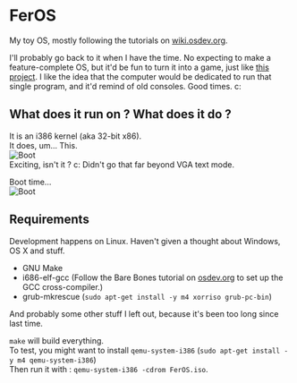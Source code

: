 # FerOS
My toy OS, mostly following the tutorials on [wiki.osdev.org](wiki.osdev.org).  
  
I'll probably go back to it when I have the time. No expecting to make a feature-complete OS, but it'd be fun to turn it into a game, just like [this project](https://github.com/Overv/MineAssemble). I like the idea that the computer would be dedicated to run that single program, and it'd remind of old consoles. Good times. c:

## What does it run on ? What does it do ?
It is an i386 kernel (aka 32-bit x86).  
It does, um... This.  
![Boot](https://dl.dropboxusercontent.com/u/76675545/feros/hello.png)  
Exciting, isn't it ? c: Didn't go that far beyond VGA text mode.  
  
Boot time...    
![Boot](https://dl.dropboxusercontent.com/u/76675545/feros/boot.png) 

## Requirements
Development happens on Linux. Haven't given a thought about Windows, OS X and stuff.
- GNU Make
- i686-elf-gcc (Follow the Bare Bones tutorial on [osdev.org](osdev.org) to set up the GCC cross-compiler.)
- grub-mkrescue (`sudo apt-get install -y m4 xorriso grub-pc-bin`)

And probably some other stuff I left out, because it's been too long since last time.

`make` will build everything.  
To test, you might want to install `qemu-system-i386` (`sudo apt-get install -y m4 qemu-system-i386`)  
Then run it with : `qemu-system-i386 -cdrom FerOS.iso`.
